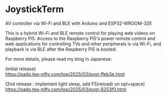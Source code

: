 # JoystickTerm
AV controller via Wi-Fi and BLE with Arduino and ESP32-WROOM-32E

This is a hybrid Wi-Fi and BLE remote control for playing web videos on Raspberry Pi5.
Access to the Raspberry Pi5's power remote control and web applications for controlling TVs and other peripherals is via Wi-Fi, and playback is via BLE after the Raspberry Pi5 is booted.

For more details, please read my blog in Japanese:

(initial release)<br />
https://pado.tea-nifty.com/top/2025/03/post-ffeb3e.html

(2nd release : implement light sleep, add F5(reload) on opt+space)<br />
https://pado.tea-nifty.com/top/2025/03/post-8253f0.html
